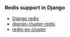 

<h3> Redis support in Django </h3>

<ul>
<li> <a href="https://niwinz.github.io/django-redis/latest/"> Django redis </a> </li>
<li> <a href="https://github.com/deforestg/django-cluster-redis">django-cluster-redis</a></li>
<li> <a href="https://github.com/Grokzen/redis-py-cluster">redis-py-cluster</a> </li>

</ul>
